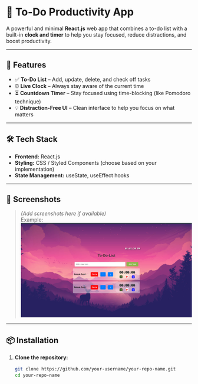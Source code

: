 # 📝 To-Do Productivity App

A powerful and minimal **React.js** web app that combines a to-do list with a built-in **clock and timer** to help you stay focused, reduce distractions, and boost productivity.

---

## 🚀 Features

- ✅ **To-Do List** – Add, update, delete, and check off tasks
- ⏰ **Live Clock** – Always stay aware of the current time
- ⏳ **Countdown Timer** – Stay focused using time-blocking (like Pomodoro technique)
- 💡 **Distraction-Free UI** – Clean interface to help you focus on what matters

---

## 🛠️ Tech Stack

- **Frontend:** React.js
- **Styling:** CSS / Styled Components (choose based on your implementation)
- **State Management:** useState, useEffect hooks

---

## 📸 Screenshots

> *(Add screenshots here if available)*  
> Example:  
> ![App Screenshot](todo.png)

---

## 📦 Installation

1. **Clone the repository:**
   ```bash
   git clone https://github.com/your-username/your-repo-name.git
   cd your-repo-name
